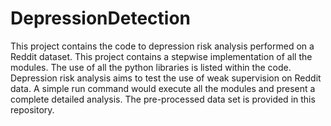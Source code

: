 # DepressionDetection
This project contains the code to depression risk analysis performed on a Reddit dataset.
This project contains a stepwise implementation of all the modules. The use of all the python libraries is listed within the code.
Depression risk analysis aims to test the use of weak supervision on Reddit data.
A simple run command would execute all the modules and present a complete detailed analysis. The pre-processed data set is provided in this repository.
